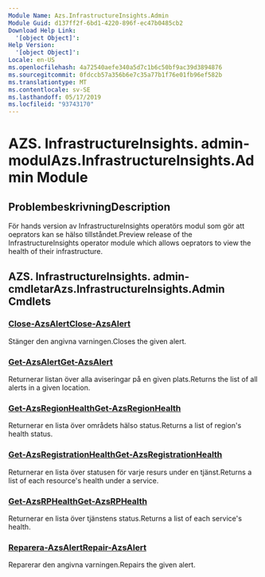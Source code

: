 ```yaml
---
Module Name: Azs.InfrastructureInsights.Admin
Module Guid: d137ff2f-6bd1-4220-896f-ec47b0485cb2
Download Help Link:
  '[object Object]': 
Help Version:
  '[object Object]': 
Locale: en-US
ms.openlocfilehash: 4a72540aefe340a5d7c1b6c50bf9ac39d3894876
ms.sourcegitcommit: 0fdccb57a356b6e7c35a77b1f76e01fb96ef582b
ms.translationtype: MT
ms.contentlocale: sv-SE
ms.lasthandoff: 05/17/2019
ms.locfileid: "93743170"
---
```

# <span data-ttu-id="085e8-101">AZS. InfrastructureInsights. admin-modul</span><span class="sxs-lookup"><span data-stu-id="085e8-101">Azs.InfrastructureInsights.Admin Module</span></span>
## <span data-ttu-id="085e8-102">Problembeskrivning</span><span class="sxs-lookup"><span data-stu-id="085e8-102">Description</span></span>
<span data-ttu-id="085e8-103">För hands version av InfrastructureInsights operatörs modul som gör att oeprators kan se hälso tillståndet.</span><span class="sxs-lookup"><span data-stu-id="085e8-103">Preview release of the InfrastructureInsights operator module which allows oeprators to view the health of their infrastructure.</span></span>

## <span data-ttu-id="085e8-104">AZS. InfrastructureInsights. admin-cmdletar</span><span class="sxs-lookup"><span data-stu-id="085e8-104">Azs.InfrastructureInsights.Admin Cmdlets</span></span>
### [<span data-ttu-id="085e8-105">Close-AzsAlert</span><span class="sxs-lookup"><span data-stu-id="085e8-105">Close-AzsAlert</span></span>](Close-AzsAlert.md)
<span data-ttu-id="085e8-106">Stänger den angivna varningen.</span><span class="sxs-lookup"><span data-stu-id="085e8-106">Closes the given alert.</span></span>

### [<span data-ttu-id="085e8-107">Get-AzsAlert</span><span class="sxs-lookup"><span data-stu-id="085e8-107">Get-AzsAlert</span></span>](Get-AzsAlert.md)
<span data-ttu-id="085e8-108">Returnerar listan över alla aviseringar på en given plats.</span><span class="sxs-lookup"><span data-stu-id="085e8-108">Returns the list of all alerts in a given location.</span></span>

### [<span data-ttu-id="085e8-109">Get-AzsRegionHealth</span><span class="sxs-lookup"><span data-stu-id="085e8-109">Get-AzsRegionHealth</span></span>](Get-AzsRegionHealth.md)
<span data-ttu-id="085e8-110">Returnerar en lista över områdets hälso status.</span><span class="sxs-lookup"><span data-stu-id="085e8-110">Returns a list of region's health status.</span></span>

### [<span data-ttu-id="085e8-111">Get-AzsRegistrationHealth</span><span class="sxs-lookup"><span data-stu-id="085e8-111">Get-AzsRegistrationHealth</span></span>](Get-AzsRegistrationHealth.md)
<span data-ttu-id="085e8-112">Returnerar en lista över statusen för varje resurs under en tjänst.</span><span class="sxs-lookup"><span data-stu-id="085e8-112">Returns a list of each resource's health under a service.</span></span>

### [<span data-ttu-id="085e8-113">Get-AzsRPHealth</span><span class="sxs-lookup"><span data-stu-id="085e8-113">Get-AzsRPHealth</span></span>](Get-AzsRPHealth.md)
<span data-ttu-id="085e8-114">Returnerar en lista över tjänstens status.</span><span class="sxs-lookup"><span data-stu-id="085e8-114">Returns a list of each service's health.</span></span>

### [<span data-ttu-id="085e8-115">Reparera-AzsAlert</span><span class="sxs-lookup"><span data-stu-id="085e8-115">Repair-AzsAlert</span></span>](Repair-AzsAlert.md)
<span data-ttu-id="085e8-116">Reparerar den angivna varningen.</span><span class="sxs-lookup"><span data-stu-id="085e8-116">Repairs the given alert.</span></span>

